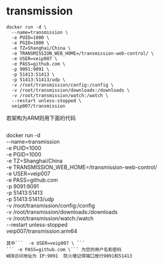 # transmission
```
docker run -d \
  --name=transmission \
  -e PUID=1000 \
  -e PGID=1000 \
  -e TZ=Shanghai/China \
  -e TRANSMISSION_WEB_HOME=/transmission-web-control/ \
  -e USER=veip007 \
  -e PASS=github.com \
  -p 9091:9091 \
  -p 51413:51413 \
  -p 51413:51413/udp \
  -v /root/transmission/config:/config \
  -v /root/transmission/downloads:/downloads \
  -v /root/transmission/watch:/watch \
  --restart unless-stopped \
  veip007/transmission
  ```
  
  若架构为ARM则用下面的代码
  ```
  ```
docker run -d \
  --name=transmission \
  -e PUID=1000 \
  -e PGID=1000 \
  -e TZ=Shanghai/China \
  -e TRANSMISSION_WEB_HOME=/transmission-web-control/ \
  -e USER=veip007 \
  -e PASS=github.com \
  -p 9091:9091 \
  -p 51413:51413 \
  -p 51413:51413/udp \
  -v /root/transmission/config:/config \
  -v /root/transmission/downloads:/downloads \
  -v /root/transmission/watch:/watch \
  --restart unless-stopped \
  veip007/transmission:arm64
  ```
  其中```  -e USER=veip007 \ ```
 ``` -e PASS=github.com \``` 为您的用户名和密码
 WEB访问地址为 IP:9091  防火墙记得端口放行9091和51413
